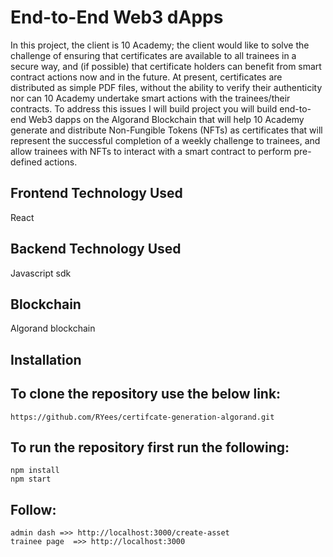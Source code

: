 # End-to-End Web3 dApps
In this project, the client is 10 Academy; the client would like to solve the challenge of ensuring that certificates are available to all trainees in a secure way, and (if possible) that certificate holders can benefit from smart contract actions now and in the future.  At present, certificates are distributed as simple PDF files, without the ability to verify their authenticity nor can 10 Academy undertake smart actions with the trainees/their contracts. To address this issues I will build project you will build end-to-end Web3 dapps on the Algorand Blockchain that will help 10 Academy generate and distribute Non-Fungible Tokens (NFTs) as certificates that will represent the successful completion of a weekly challenge to trainees, and allow trainees with NFTs to interact with a smart contract to perform pre-defined actions.  


## Frontend Technology Used
React

## Backend Technology Used
Javascript sdk

## Blockchain
Algorand blockchain

## Installation
To clone the repository use the below link:
---
    https://github.com/RYees/certifcate-generation-algorand.git

To run the repository first run the following:
---
    npm install
    npm start    

Follow:
---
    admin dash =>> http://localhost:3000/create-asset
    trainee page  =>> http://localhost:3000

